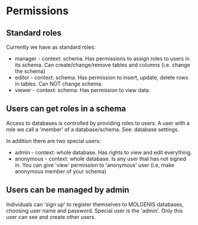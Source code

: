 # Permissions

## Standard roles

Currently we have as standard roles:

* manager - context: schema. Has permissions to assign roles to users in its schema. Can create/change/remove tables and
  columns (i.e. change the schema)
* editor - context: schema. Has permission to insert, update, delete rows in tables. Can NOT change schema.
* viewer - context: schema. Has permission to view data.

## Users can get roles in a schema

Access to databases is controlled by providing roles to users. A user with a role we call a 'member' of a
database/schema. See: database settings.

In addition there are two special users:

* admin - context: whole database. Has rights to view and edit everything.
* anonymous - context: whole database. Is any user that has not signed in. You can give 'view' permission to 'anonymous'
  user (i.e, make anonymous member of your schema)

## Users can be managed by admin

Individuals can 'sign up' to register themselves to MOLGENIS databases, choosing user name and password. Special user is
the 'admin'. Only this user can see and create other users.